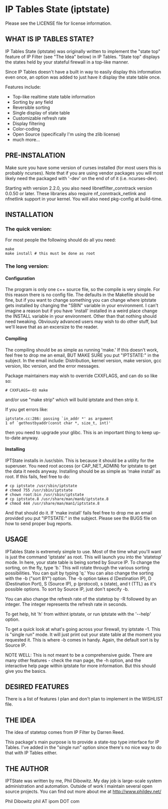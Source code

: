# IP Tables State (iptstate)

Please see the LICENSE file for license information.

## WHAT IS IP TABLES STATE?

IP Tables State (iptstate) was originally written to implement the "state top"
feature of IP Filter (see "The Idea" below) in IP Tables. "State top" displays
the states held by your stateful firewall in a top-like manner.

Since IP Tables doesn't have a built in way to easily display this information
even once, an option was added to just have it display the state table once.
 
Features include:
* Top-like realtime state table information
* Sorting by any field
* Reversible sorting
* Single display of state table
* Customizable refresh rate
* Display filtering
* Color-coding
* Open Source (specifically I'm using the zlib license)
* much more...
	
## PRE-INSTALATION

Make sure you have some version of curses installed (for most users this is
probably ncurses). Note that if you are using vendor packages you will most
likely need the packaged with '-dev' on the end of of it (i.e. ncurses-dev).

Starting with version 2.2.0, you also need libnetfilter_conntrack version 0.0.50
or later. These libraries also require nf_conntrack_netlink and nfnetlink support
in your kernel. You will also need pkg-config at build-time.

## INSTALLATION

### The quick version:

For most people the following should do all you need:

    make
    make install # this must be done as root

### The long version:

#### Configuration

The program is only one c++ source file, so the compile is very simple. For
this reason there is no config file.  The defaults in the Makefile should be
fine, but if you want to change something you can change where iptstate gets
installed by changing the "SBIN" variable in your environment. I can't imagine
a reason but if you have 'install' installed in a weird place change the
INSTALL variable in your environment. Other than that nothing should need
tweaking. Obviously advanced users may wish to do other stuff, but we'll leave
that as an excersize to the reader.

#### Compiling

The compiling should be as simple as running 'make.' If this doesn't work, feel
free to drop me an email, BUT MAKE SURE you put "IPTSTATE:" in the subject. In
the email include: Distribution, kernel version, make version, gcc version,
libc version, and the error messages.

Package maintainers may wish to override CXXFLAGS, and can do so like so:

    # CXXFLAGS=-O3 make

and/or use "make strip" which will build iptstate and then strip it.

If you get errors like:

    iptstate.cc:286: passing `in_addr *' as argument
    1 of `gethostbyaddr(const char *, size_t, int)'

then you need to upgrade your glibc. This is an important thing to keep
up-to-date anyway.

#### Installing

IPTState installs in /usr/sbin. This is because it should be a utility for the
superuser. You need root access (or CAP_NET_ADMIN) for iptstate to get the data
it needs anyway.  Installing should be as simple as 'make install' as root. If
this fails, feel free to do:

    # cp iptstate /usr/sbin/iptstate
    # chmod 755 /usr/sbin/iptstate
    # chown root:bin /usr/sbin/iptstate
    # cp iptstate.8 /usr/share/man/man8/iptstate.8
    # chmod 444 /usr/share/man/man1/iptstate.8

And that should do it. If 'make install' fails feel free to drop me an email
provided you put "IPTSTATE:" in the subject. Please see the BUGS file on how to
send proper bug reports.

## USAGE

IPTables State is extremely simple to use. Most of the time what you'll want is
just the command 'iptstate' as root. This will launch you into the 'statetop'
mode. In here, your state table is being sorted by Source IP. To change the
sorting, on the fly, type 'b.' This will rotate through the various sorting
possibilities. You can quit by typing 'q.' You can also change the sorting with
the -b ("sort BY") option. The -b option takes d (Destination IP), D
(Destination Port), S (Source IP), p (protocol), s (state), and t (TTL) as it's
possible options.  To sort by Source IP, just don't specify -b.

You can also change the refresh rate of the statetop by -R followed by an
integer. The integer represents the refresh rate in seconds.

To get help, hit 'h' from withint iptstate, or run iptstate with the '--help'
option.

To get a quick look at what's going across your firewall, try iptstate -1. This
is "single run" mode. It will just print out your state table at the moment you
requested it. This is where -b comes in handy. Again, the default sort is by
Source IP.

NOTE WELL: This is not meant to be a comprehensive guide. There are many other
features - check the man page, the -h option, and the interactive help page
within iptstate for more information. But this should give you the basics.

## DESIRED FEATURES

There is a list of features I plan and don't plan to implement in the WISHLIST
file.

## THE IDEA

The idea of statetop comes from IP Filter by Darren Reed.

This package's main purpose is to provide a state-top type interface for IP
Tables. I've added in the "single run" option since there's no nice way to do
that with IP Tables either.

## THE AUTHOR

IPTState was written by me, Phil Dibowitz. My day job is large-scale system
administration and automation. Outside of work I maintain several open source
projects. You can find out more about me at http://www.phildev.net/

Phil Dibowitz
phil AT ipom DOT com
